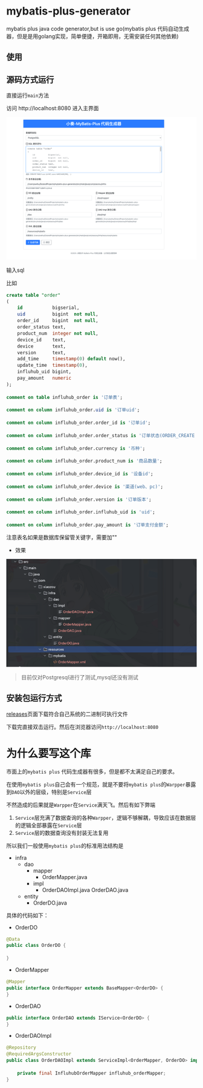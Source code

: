 # mybatis-plus-generator
mybatis plus java code generator,but is use go(mybatis plus 代码自动生成器，但是是用golang实现，简单便捷，开箱即用，无需安装任何其他依赖)

## 使用

## 源码方式运行

直接运行`main`方法

访问 http://localhost:8080 进入主界面

![home.png](doc/home.png)

输入sql

比如

```sql
create table "order"
(
    id           bigserial,
    uid          bigint  not null,
    order_id     bigint  not null,
    order_status text,
    product_num  integer not null,
    device_id    text,
    device       text,
    version      text,
    add_time     timestamp(0) default now(),
    update_time  timestamp(0),
    influhub_uid bigint,
    pay_amount   numeric
);

comment on table influhub_order is '订单表';

comment on column influhub_order.uid is '订单uid';

comment on column influhub_order.order_id is '订单id';

comment on column influhub_order.order_status is '订单状态(ORDER_CREATE（下单）、ORDER_CANCEL（全单取消）、ORDER_PART_CANCEL（部分取消）、ORDER_SIGN（确认收货）、ORDER_REFUND（订单退款）)';

comment on column influhub_order.currency is '币种';

comment on column influhub_order.product_num is '商品数量';

comment on column influhub_order.device_id is '设备id';

comment on column influhub_order.device is '渠道(web、pc)';

comment on column influhub_order.version is '订单版本';

comment on column influhub_order.influhub_uid is 'uid';

comment on column influhub_order.pay_amount is '订单支付金额';
```

注意表名如果是数据库保留管关键字，需要加""

- 效果

![example.png](doc/example.png)


> 目前仅对Postgresql进行了测试,mysql还没有测试

## 安装包运行方式

[releases](https://github.com/weihubeats/mybatis-plus-generator/releases)页面下载符合自己系统的二进制可执行文件

下载完直接双击运行。然后在浏览器访问`http://localhost:8080`



# 为什么要写这个库

市面上的`mybatis plus` 代码生成器有很多，但是都不太满足自己的要求。

在使用`mybatis plus`自己会有一个规范，就是不要将`mybatis plus`的`Warpper`暴露到`DAO`以外的层级，特别是`Service`层

不然造成的后果就是`Warpper`在`Service`满天飞。然后有如下弊端

1. `Service`层充满了数据查询的各种`Warpper`，逻辑不够解耦，导致应该在数据层的逻辑全部暴露在`Service`层
2. `Service`层的数据查询没有封装无法复用

所以我们一般使用`mybatis plus`的标准用法结构是

- infra
  - dao
    - mapper
      - OrderMapper.java
    - impl
      - OrderDAOImpl.java
  OrderDAO.java
  - entity
    - OrderDO.java

具体的代码如下：

- OrderDO

```java
@Data
public class OrderDO {

}
```

- OrderMapper

```java
@Mapper
public interface OrderMapper extends BaseMapper<OrderDO> {
}
```

- OrderDAO

```java
public interface OrderDAO extends IService<OrderDO> {
}
```

- OrderDAOImpl

```java
@Repository
@RequiredArgsConstructor
public class OrderDAOImpl extends ServiceImpl<OrderMapper, OrderDO> implements OrderDAO {

    private final InfluhubOrderMapper influhub_orderMapper;
}
```

